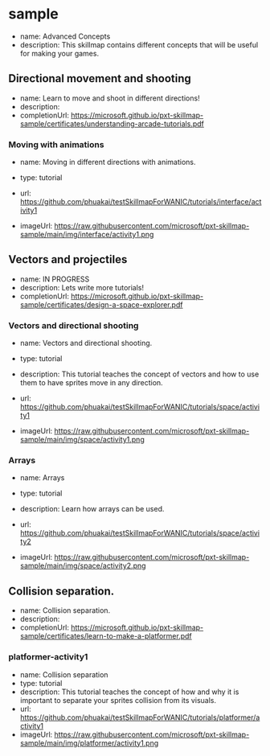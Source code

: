 # sample
* name: Advanced Concepts
* description: This skillmap contains different concepts that will be useful for making your games.

## Directional movement and shooting
* name: Learn to move and shoot in different directions!
* description: 
* completionUrl: https://microsoft.github.io/pxt-skillmap-sample/certificates/understanding-arcade-tutorials.pdf

### Moving with animations

* name: Moving in different directions with animations.
* type: tutorial

* url: https://github.com/phuakai/testSkillmapForWANIC/tutorials/interface/activity1
* imageUrl: https://raw.githubusercontent.com/microsoft/pxt-skillmap-sample/main/img/interface/activity1.png

## Vectors and projectiles
* name: IN PROGRESS
* description: Lets write more tutorials!
* completionUrl: https://microsoft.github.io/pxt-skillmap-sample/certificates/design-a-space-explorer.pdf

### Vectors and directional shooting 

* name: Vectors and directional shooting.
* type: tutorial
* description: This tutorial teaches the concept of vectors and how to use them to have sprites move in any direction.

* url: https://github.com/phuakai/testSkillmapForWANIC/tutorials/space/activity1
* imageUrl: https://raw.githubusercontent.com/microsoft/pxt-skillmap-sample/main/img/space/activity1.png

### Arrays

* name: Arrays
* type: tutorial
* description: Learn how arrays can be used.

* url: https://github.com/phuakai/testSkillmapForWANIC/tutorials/space/activity2
* imageUrl: https://raw.githubusercontent.com/microsoft/pxt-skillmap-sample/main/img/space/activity2.png



## Collision separation.
* name: Collision separation.
* description: 
* completionUrl: https://microsoft.github.io/pxt-skillmap-sample/certificates/learn-to-make-a-platformer.pdf

### platformer-activity1

* name: Collision separation
* type: tutorial
* description: This tutorial teaches the concept of how and why it is important to separate your sprites collision from its visuals.
* url: https://github.com/phuakai/testSkillmapForWANIC/tutorials/platformer/activity1
* imageUrl: https://raw.githubusercontent.com/microsoft/pxt-skillmap-sample/main/img/platformer/activity1.png
